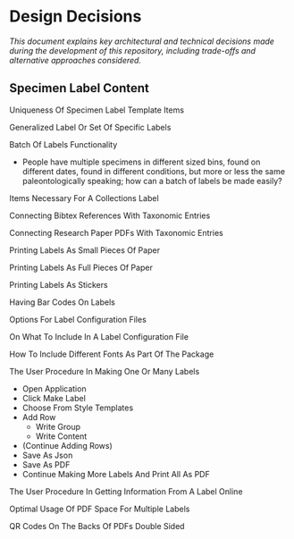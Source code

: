 # Design Decisions

_This document explains key architectural and technical decisions made during the development of this repository, including trade-offs and alternative approaches considered._

## Specimen Label Content

Uniqueness Of Specimen Label Template Items

Generalized Label Or Set Of Specific Labels

Batch Of Labels Functionality

* People have multiple specimens in different sized bins, found on different dates, found in different conditions, but more or less the same paleontologically speaking; how can a batch of labels be made easily?

Items Necessary For A Collections Label

Connecting Bibtex References With Taxonomic Entries

Connecting Research Paper PDFs With Taxonomic Entries

Printing Labels As Small Pieces Of Paper

Printing Labels As Full Pieces Of Paper

Printing Labels As Stickers

Having Bar Codes On Labels

Options For Label Configuration Files

On What To Include In A Label Configuration File

How To Include Different Fonts As Part Of The Package

The User Procedure In Making One Or Many Labels

* Open Application
* Click Make Label
* Choose From Style Templates
* Add Row
  * Write Group
  * Write Content
* (Continue Adding Rows)
* Save As Json
* Save As PDF
* Continue Making More Labels And Print All As PDF

The User Procedure In Getting Information From A Label Online

Optimal Usage Of PDF Space For Multiple Labels

QR Codes On The Backs Of PDFs Double Sided
